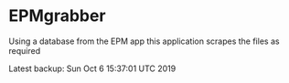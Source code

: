 # EPMgrabber
Using a database from the EPM app this application scrapes the files as required


Latest backup: Sun Oct 6 15:37:01 UTC 2019
